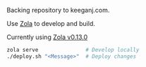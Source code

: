 Backing repository to keeganj.com. 

Use [Zola](https://www.getzola.org/documentation/content/section/) to develop and build.

Currently using [Zola v0.13.0](https://github.com/getzola/zola/releases/tag/v0.13.0)

```sh
zola serve               # Develop locally
./deploy.sh "<Message>"  # Deploy changes
```